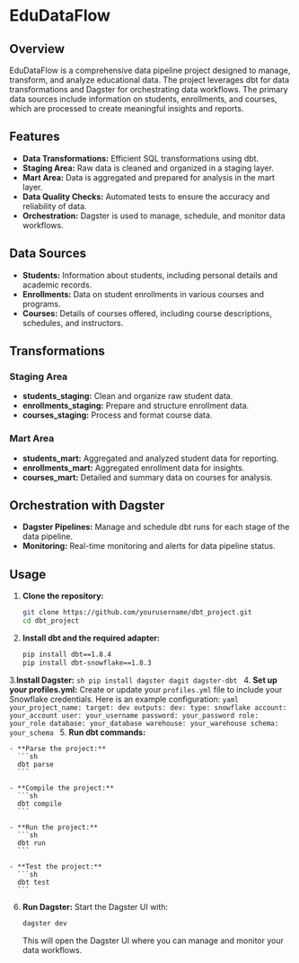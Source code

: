 # EduDataFlow

## Overview
EduDataFlow is a comprehensive data pipeline project designed to manage, transform, and analyze educational data. The project leverages dbt for data transformations and Dagster for orchestrating data workflows. The primary data sources include information on students, enrollments, and courses, which are processed to create meaningful insights and reports.

## Features
- **Data Transformations:** Efficient SQL transformations using dbt.
- **Staging Area:** Raw data is cleaned and organized in a staging layer.
- **Mart Area:** Data is aggregated and prepared for analysis in the mart layer.
- **Data Quality Checks:** Automated tests to ensure the accuracy and reliability of data.
- **Orchestration:** Dagster is used to manage, schedule, and monitor data workflows.

## Data Sources
- **Students:** Information about students, including personal details and academic records.
- **Enrollments:** Data on student enrollments in various courses and programs.
- **Courses:** Details of courses offered, including course descriptions, schedules, and instructors.

## Transformations
### Staging Area
- **students_staging:** Clean and organize raw student data.
- **enrollments_staging:** Prepare and structure enrollment data.
- **courses_staging:** Process and format course data.

### Mart Area
- **students_mart:** Aggregated and analyzed student data for reporting.
- **enrollments_mart:** Aggregated enrollment data for insights.
- **courses_mart:** Detailed and summary data on courses for analysis.

## Orchestration with Dagster
- **Dagster Pipelines:** Manage and schedule dbt runs for each stage of the data pipeline.
- **Monitoring:** Real-time monitoring and alerts for data pipeline status.

## Usage
1. **Clone the repository:**
    ```sh
    git clone https://github.com/yourusername/dbt_project.git
    cd dbt_project
    ```
2. **Install dbt and the required adapter:**
    ```sh
    pip install dbt==1.8.4
    pip install dbt-snowflake==1.8.3
    ```
3.**Install Dagster:**
    ```sh
    pip install dagster dagit dagster-dbt
    ```
4. **Set up your profiles.yml:**
    Create or update your `profiles.yml` file to include your Snowflake credentials. Here is an example configuration:
    ```yaml
    your_project_name:
      target: dev
      outputs:
        dev:
          type: snowflake
          account: your_account
          user: your_username
          password: your_password
          role: your_role
          database: your_database
          warehouse: your_warehouse
          schema: your_schema
    ```
5. **Run dbt commands:**

    - **Parse the project:**
      ```sh
      dbt parse
      ```

    - **Compile the project:**
      ```sh
      dbt compile
      ```

    - **Run the project:**
      ```sh
      dbt run
      ```

    - **Test the project:**
      ```sh
      dbt test
      ```

6. **Run Dagster:**
    Start the Dagster UI with:
    ```sh
    dagster dev
    ```
    This will open the Dagster UI where you can manage and monitor your data workflows.



